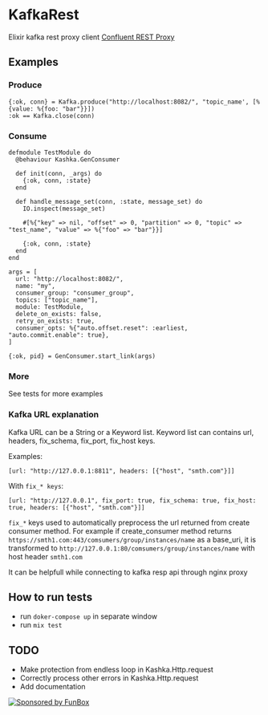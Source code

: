 # KafkaRest

Elixir kafka rest proxy client [Confluent REST Proxy](https://docs.confluent.io/current/kafka-rest/index.html)

## Examples

### Produce
```
{:ok, conn} = Kafka.produce("http://localhost:8082/", "topic_name', [%{value: %{foo: "bar"}}])
:ok == Kafka.close(conn)
```
### Consume

```
defmodule TestModule do
  @behaviour Kashka.GenConsumer

  def init(conn, _args) do
    {:ok, conn, :state}
  end

  def handle_message_set(conn, :state, message_set) do
    IO.inspect(message_set)

    #[%{"key" => nil, "offset" => 0, "partition" => 0, "topic" => "test_name", "value" => %{"foo" => "bar"}}]

    {:ok, conn, :state}
  end
end

args = [
  url: "http://localhost:8082/",
  name: "my",
  consumer_group: "consumer_group",
  topics: ["topic_name"],
  module: TestModule,
  delete_on_exists: false,
  retry_on_exists: true,
  consumer_opts: %{"auto.offset.reset": :earliest, "auto.commit.enable": true},
]

{:ok, pid} = GenConsumer.start_link(args)
```

### More

See tests for more examples

### Kafka URL explanation

Kafka URL can be a String or a Keyword list. Keyword list can contains url, headers, fix_schema, fix_port, fix_host keys.

Examples:

```
[url: "http://127.0.0.1:8811", headers: [{"host", "smth.com"}]]

```

With `fix_* keys`:
```
[url: "http://127.0.0.1", fix_port: true, fix_schema: true, fix_host: true, headers: [{"host", "smth.com"}]]
```

`fix_*` keys used to automatically preprocess the url returned from create consumer method. For example if create_consumer method returns 
`https://smth1.com:443/comsumers/group/instances/name` as a base_uri, it is transformed to `http://127.0.0.1:80/comsumers/group/instances/name` with host header `smth1.com`

It can be helpfull while connecting to kafka resp api through nginx proxy

## How to run tests

* run `doker-compose up` in separate window
* run `mix test`

## TODO

* Make protection from endless loop in Kashka.Http.request
* Correctly process other errors in Kashka.Http.request
* Add documentation

[![Sponsored by FunBox](https://funbox.ru/badges/sponsored_by_funbox_compact.svg)](https://funbox.ru)
